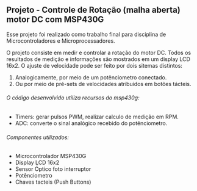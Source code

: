 ## Projeto - Controle de Rotação (malha aberta) motor DC com MSP430G 

Esse projeto foi realizado como trabalho final para disciplina de Microcontroladores e Microprocessadores.

O projeto consiste em medir e controlar a rotação do motor DC. Todos os resultados de medição e informações são mostrados em um display LCD 16x2. O ajuste de velocidade pode ser feito por dois sitemas distintos: 
1) Analogicamente, por meio de um potênciometro conectado. 
2) Ou por meio de pré-sets de velocidades atribuidos em botões tácteis.
###### O código desenvolvido utiliza recursos do msp430g:
 - Timers: gerar pulsos PWM, realizar calculo de medição em RPM.
 - ADC: converte o sinal analógico recebido do potênciometro.

###### Componentes utilizados:
- Microcontrolador MSP430G
- Display LCD 16x2
- Sensor Óptico foto interruptor
- Potênciometro
- Chaves tacteis (Push Buttons)



